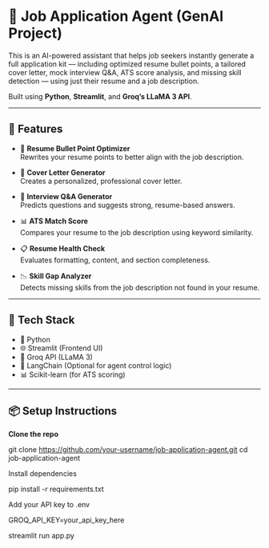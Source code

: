 # 💼 Job Application Agent (GenAI Project)

This is an AI-powered assistant that helps job seekers instantly generate a full application kit — including optimized resume bullet points, a tailored cover letter, mock interview Q&A, ATS score analysis, and missing skill detection — using just their resume and a job description.

Built using **Python**, **Streamlit**, and **Groq’s LLaMA 3 API**.

---

## 🚀 Features

- 📄 **Resume Bullet Point Optimizer**  
  Rewrites your resume points to better align with the job description.

- 📨 **Cover Letter Generator**  
  Creates a personalized, professional cover letter.

- 🧠 **Interview Q&A Generator**  
  Predicts questions and suggests strong, resume-based answers.

- 📊 **ATS Match Score**  
  Compares your resume to the job description using keyword similarity.

- 📋 **Resume Health Check**  
  Evaluates formatting, content, and section completeness.

- 📉 **Skill Gap Analyzer**  
  Detects missing skills from the job description not found in your resume.

---

## 🧰 Tech Stack

- 🐍 Python  
- 🌐 Streamlit (Frontend UI)  
- 🔗 Groq API (LLaMA 3)  
- 🧠 LangChain (Optional for agent control logic)  
- 📊 Scikit-learn (for ATS scoring)  

---

## 📦 Setup Instructions

**Clone the repo**  
  
   git clone https://github.com/your-username/job-application-agent.git
   cd job-application-agent
   
Install dependencies

pip install -r requirements.txt

Add your API key to .env

GROQ_API_KEY=your_api_key_here

streamlit run app.py
